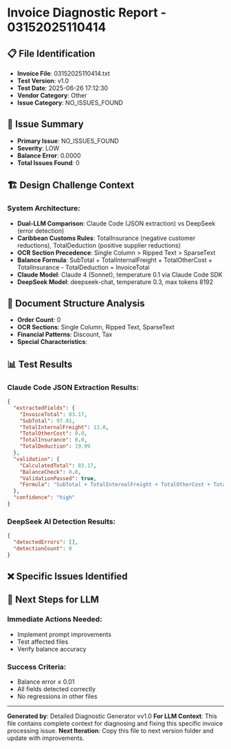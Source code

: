 # Invoice Diagnostic Report - 03152025110414

## 📋 **File Identification**
- **Invoice File**: 03152025110414.txt
- **Test Version**: v1.0
- **Test Date**: 2025-06-26 17:12:30
- **Vendor Category**: Other
- **Issue Category**: NO_ISSUES_FOUND

## 🎯 **Issue Summary**
- **Primary Issue**: NO_ISSUES_FOUND
- **Severity**: LOW
- **Balance Error**: 0.0000
- **Total Issues Found**: 0

## 🏗️ **Design Challenge Context**
### **System Architecture**:
- **Dual-LLM Comparison**: Claude Code (JSON extraction) vs DeepSeek (error detection)
- **Caribbean Customs Rules**: TotalInsurance (negative customer reductions), TotalDeduction (positive supplier reductions)
- **OCR Section Precedence**: Single Column > Ripped Text > SparseText
- **Balance Formula**: SubTotal + TotalInternalFreight + TotalOtherCost + TotalInsurance - TotalDeduction = InvoiceTotal
- **Claude Model**: Claude 4 (Sonnet), temperature 0.1 via Claude Code SDK
- **DeepSeek Model**: deepseek-chat, temperature 0.3, max tokens 8192

## 📄 **Document Structure Analysis**
- **Order Count**: 0
- **OCR Sections**: Single Column, Ripped Text, SparseText
- **Financial Patterns**: Discount, Tax
- **Special Characteristics**: 

## 📊 **Test Results**

### **Claude Code JSON Extraction Results**:
```json
{
  "extractedFields": {
    "InvoiceTotal": 83.17,
    "SubTotal": 97.91,
    "TotalInternalFreight": 13.0,
    "TotalOtherCost": 0.0,
    "TotalInsurance": 0.0,
    "TotalDeduction": 19.99
  },
  "validation": {
    "CalculatedTotal": 83.17,
    "BalanceCheck": 0.0,
    "ValidationPassed": true,
    "Formula": "SubTotal + TotalInternalFreight + TotalOtherCost + TotalInsurance - TotalDeduction"
  },
  "confidence": "high"
}
```

### **DeepSeek AI Detection Results**:
```json
{
  "detectedErrors": [],
  "detectionCount": 0
}
```

## ❌ **Specific Issues Identified**

## 🎯 **Next Steps for LLM**
### **Immediate Actions Needed**:
- Implement prompt improvements
- Test affected files
- Verify balance accuracy

### **Success Criteria**:
- Balance error ≤ 0.01
- All fields detected correctly
- No regressions in other files

---
**Generated by**: Detailed Diagnostic Generator vv1.0
**For LLM Context**: This file contains complete context for diagnosing and fixing this specific invoice processing issue.
**Next Iteration**: Copy this file to next version folder and update with improvements.
